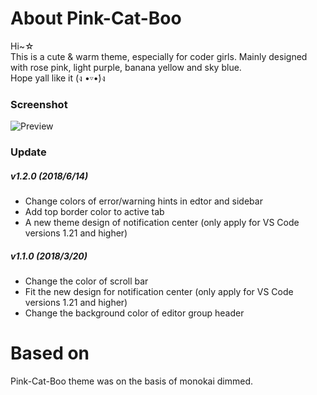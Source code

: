 # About Pink-Cat-Boo

Hi~☆  
This is a cute & warm theme, especially for coder girls. Mainly designed with rose pink, light purple, banana yellow and sky blue.  
Hope yall like it (ง •▿•́)ง 

### Screenshot
![Preview](https://raw.githubusercontent.com/ftsamoyed/PinkCatBoo/master/preview.png)

### Update
##### v1.2.0 (2018/6/14)
 - Change colors of error/warning hints in edtor and sidebar
 - Add top border color to active tab
 - A new theme design of notification center (only apply for VS Code versions 1.21 and higher)

##### v1.1.0 (2018/3/20)
 - Change the color of scroll bar
 - Fit the new design for notification center (only apply for VS Code versions 1.21 and higher)
 - Change the background color of editor group header

# Based on
Pink-Cat-Boo theme was on the basis of monokai dimmed.
